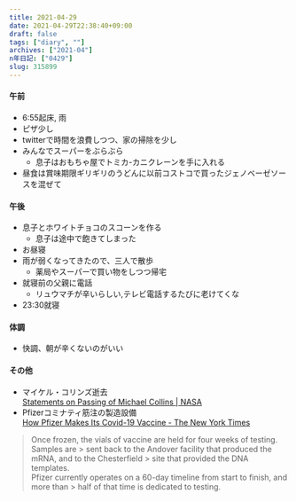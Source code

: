 ```yaml
---
title: 2021-04-29
date: 2021-04-29T22:38:40+09:00
draft: false
tags: ["diary", ""]
archives: ["2021-04"]
n年日記: ["0429"]
slug: 315899
---
```

#### 午前
- 6:55起床, 雨
- ピザ少し
- twitterで時間を浪費しつつ、家の掃除を少し
- みんなでスーパーをぶらぶら
  - 息子はおもちゃ屋でトミカ-カニクレーンを手に入れる
- 昼食は賞味期限ギリギリのうどんに以前コストコで買ったジェノベーゼソースを混ぜて
#### 午後
- 息子とホワイトチョコのスコーンを作る
  - 息子は途中で飽きてしまった
- お昼寝
- 雨が弱くなってきたので、三人で散歩
  - 薬局やスーパーで買い物をしつつ帰宅
- 就寝前の父親に電話
  - リュウマチが辛いらしい,テレビ電話するたびに老けてくな
- 23:30就寝
#### 体調
- 快調、朝が辛くないのがいい
#### その他
- マイケル・コリンズ逝去  
[Statements on Passing of Michael Collins | NASA](https://www.nasa.gov/press-release/statements-on-passing-of-michael-collins)
- Pfizerコミナティ筋注の製造設備  
[How Pfizer Makes Its Covid-19 Vaccine - The New York Times](https://www.nytimes.com/interactive/2021/health/pfizer-coronavirus-vaccine.html?smid=tw-share)  
> Once frozen, the vials of vaccine are held for four weeks of testing. Samples are > sent back to the Andover facility that produced the mRNA, and to the Chesterfield > site that provided the DNA templates.  
> Pfizer currently operates on a 60-day timeline from start to finish, and more than > half of that time is dedicated to testing.
